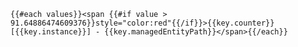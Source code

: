 ```{{#each values}}<span {{#if value > 91.64886474609376}}style="color:red"{{/if}}>{{key.counter}} [{{key.instance}}] - {{key.managedEntityPath}}</span>{{/each}}```
